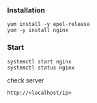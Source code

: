 ### Installation
```
yum install -y epel-release
yum -y install nginx
```
### Start
```
systemctl start nginx
systemctl status nginx
```
check server
```
http://<localhost/ip>
```
